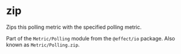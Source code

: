 # zip

Zips this polling metric with the specified polling metric.

Part of the `Metric/Polling` module from the `@effect/io` package. Also known as `Metric/Polling.zip`.
